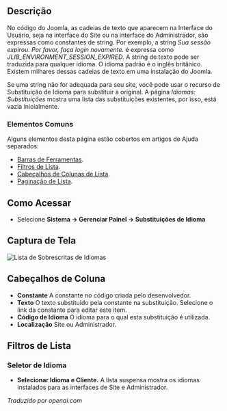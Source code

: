 <!-- Filename: Help4.x:Languages:_Overrides  / Display title: Idiomas: Substituições -->

## Descrição

No código do Joomla, as cadeias de texto que aparecem na Interface do
Usuário, seja na interface do Site ou na interface do Administrador, são
expressas como constantes de string. Por exemplo, a string *Sua sessão expirou. Por favor, faça login novamente.* é expressa como
*JLIB_ENVIRONMENT_SESSION_EXPIRED*. A string de texto pode ser traduzida
para qualquer idioma. O idioma padrão é o inglês britânico. Existem
milhares dessas cadeias de texto em uma instalação do Joomla.

Se uma string não for adequada para seu site, você pode usar o recurso
de Substituição de Idioma para substituir a original. A página *Idiomas: Substituições* mostra uma lista
das substituições existentes, por isso, está vazia inicialmente.

### Elementos Comuns

Alguns elementos desta página estão cobertos em artigos de 
Ajuda separados:

* [Barras de Ferramentas](jdocmanual?article=help/common-elements/toolbars).
* [Filtros de Lista](jdocmanual?article=help/common-elements/list-filters).
* [Cabeçalhos de Colunas de Lista](jdocmanual?article=help/common-elements/list-column-headers).
* [Paginação de Lista](jdocmanual?article=help/common-elements/list-pagination).

## Como Acessar

- Selecione **Sistema → Gerenciar Painel → Substituições de Idioma**

## Captura de Tela

![Lista de Sobrescritas de Idiomas](../../../ptbr/images/languages/languages-overrides-list.png)

## Cabeçalhos de Coluna

- **Constante** A constante no código criada pelo desenvolvedor.
- **Texto** O texto substituído pela constante na substituição.
  Selecione o link da constante para editar este item.
- **Código de Idioma** O idioma para o qual esta substituição é utilizada.
- **Localização** Site ou Administrador.

## Filtros de Lista

### Seletor de Idioma

- **Selecionar Idioma e Cliente.** A lista suspensa mostra os idiomas
  instalados para as interfaces de Site e Administrador.

*Traduzido por openai.com*

